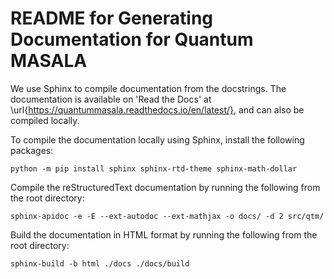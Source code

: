 # README for Generating Documentation for Quantum MASALA

We use Sphinx to compile documentation from the docstrings. The documentation is available on 'Read the Docs' at \url{https://quantummasala.readthedocs.io/en/latest/}, and can also be compiled locally.

To compile the documentation locally using Sphinx, install the following packages:
```
python -m pip install sphinx sphinx-rtd-theme sphinx-math-dollar
```

Compile the reStructuredText documentation by running the following from the root directory:
```
sphinx-apidoc -e -E --ext-autodoc --ext-mathjax -o docs/ -d 2 src/qtm/
```

Build the documentation in HTML format by running the following from the root directory:
```
sphinx-build -b html ./docs ./docs/build
```